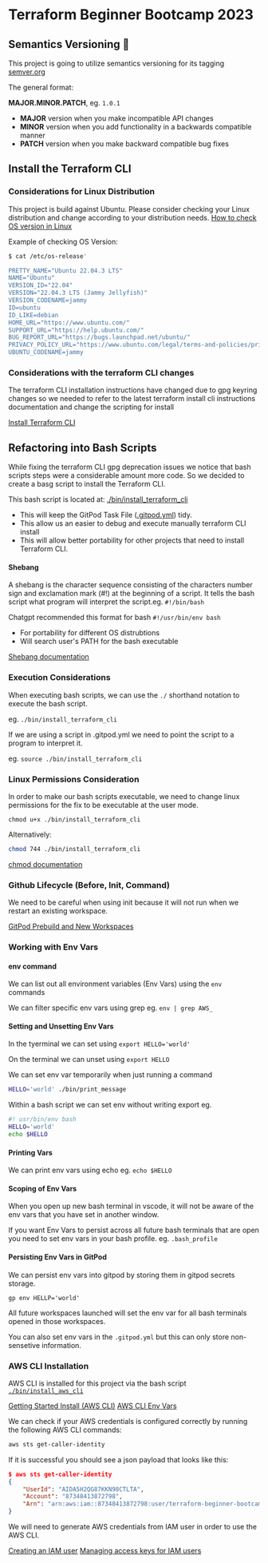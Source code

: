 # Terraform Beginner Bootcamp 2023

## Semantics Versioning :mage:

This project is going to utilize semantics versioning for its tagging
[semver.org](https://semver.org) 

The general format:

**MAJOR.MINOR.PATCH**, eg. `1.0.1`

- **MAJOR** version when you make incompatible API changes
- **MINOR** version when you add functionality in a backwards compatible manner
- **PATCH** version when you make backward compatible bug fixes

## Install the Terraform CLI

### Considerations for Linux Distribution
This project is build against Ubuntu. Please consider checking your Linux distribution and change according to your distribution needs. 
[How to check OS version in Linux](https://www.cyberciti.biz/faq/how-to-check-os-version-in-linux-command-line/)

Example of checking OS Version:
```sh
$ cat /etc/os-release'

PRETTY_NAME="Ubuntu 22.04.3 LTS"
NAME="Ubuntu"
VERSION_ID="22.04"
VERSION="22.04.3 LTS (Jammy Jellyfish)"
VERSION_CODENAME=jammy
ID=ubuntu
ID_LIKE=debian
HOME_URL="https://www.ubuntu.com/"
SUPPORT_URL="https://help.ubuntu.com/"
BUG_REPORT_URL="https://bugs.launchpad.net/ubuntu/"
PRIVACY_POLICY_URL="https://www.ubuntu.com/legal/terms-and-policies/privacy-policy"
UBUNTU_CODENAME=jammy
```

### Considerations with the terraform CLI changes 
The terraform CLI installation instructions have changed due to gpg keyring changes so we needed to refer to the latest terraform install cli instructions documentation and change the scripting for install

[Install Terraform CLI](https://developer.hashicorp.com/terraform/tutorials/aws-get-started/install-cli)

## Refactoring into Bash Scripts
While fixing the terraform CLI gpg deprecation issues we notice that bash scripts steps were a considerable amount more code. So we decided to create a basg script to install the Terraform CLI.

This bash script is located at: [./bin/install_terraform_cli](./bin/install_terraform_cli)

-   This will keep the GitPod Task File ([.gitpod.yml](.gitpod.yml)) tidy.
-   This allow us an easier to debug and execute manually terraform CLI install
-   This will allow better portability for other projects that need to install Terraform CLI.


#### Shebang
A shebang is the character sequence consisting of the characters number sign and exclamation mark (#!) at the beginning of a script. It tells the bash script what program will interpret the script.eg. `#!/bin/bash`

Chatgpt recommended this format for bash `#!/usr/bin/env bash` 

-   For portability for different OS distrubtions 
-   Will search user's PATH for the bash executable

[Shebang documentation](https://en.wikipedia.org/wiki/Shebang_(Unix))

### Execution Considerations
When executing bash scripts, we can use the `./` shorthand notation to execute the bash script. 

eg. `./bin/install_terraform_cli`

If we are using a script in .gitpod.yml we need to point the script to a program to interpret it. 

eg. `source ./bin/install_terraform_cli`

### Linux Permissions Consideration
In order to make our bash scripts executable, we need to change linux permissions for the fix to be executable at the user mode.
```
chmod u+x ./bin/install_terraform_cli
```
Alternatively:
```sh
chmod 744 ./bin/install_terraform_cli
```
[chmod documentation](https://en.wikipedia.org/wiki/Chmod)

### Github Lifecycle (Before, Init, Command)
We need to be careful when using init because it will not run when we restart an existing workspace. 

[GitPod Prebuild and New Workspaces](https://www.gitpod.io/docs/configure/workspaces/tasks)

### Working with Env Vars

#### env command
We can list out all environment variables (Env Vars) using the `env` commands

We can filter specific env vars using grep eg. `env | grep AWS_`

#### Setting and Unsetting Env Vars
In the tyerminal we can set using `export HELLO='world'`

On the terminal we can unset using `export HELLO`

We can set env var temporarily when just running a command

```sh
HELLO='world' ./bin/print_message
```
Within a bash script we can set env without writing export eg.
```sh
#! usr/bin/env bash
HELLO='world'
echo $HELLO
```

#### Printing Vars
We can print env vars using echo eg. `echo $HELLO`

#### Scoping of Env Vars
When you open up new bash terminal in vscode, it will not be aware of the env vars that you have set in another window. 

If you want Env Vars to persist across all future bash terminals that are open you need to set env vars in your bash profile. eg. `.bash_profile`

#### Persisting Env Vars in GitPod
We can persist env vars into gitpod by storing them in gitpod secrets storage.
```
gp env HELLP='world'
```
All future workspaces launched will set the env var for all bash terminals opened in those workspaces.
 
You can also set env vars in the `.gitpod.yml` but this can only store non-sensetive information.

### AWS CLI Installation

AWS CLI is installed for this project via the bash script [`./bin/install_aws_cli`](./bin/install_aws_cli)

[Getting Started Install (AWS CLI)](https://docs.aws.amazon.com/cli/latest/userguide/getting-started-install.html)
[AWS CLI Env Vars](https://docs.aws.amazon.com/cli/latest/userguide/cli-configure-envvars.html)

We can check if your AWS credentials is configured correctly by running the following AWS CLI commands: 
```sh
aws sts get-caller-identity
```
If it is successful you should see a json payload that looks like this:

```json
$ aws sts get-caller-identity
{
    "UserId": "AIDA5H2QG87KKN98CTLTA",
    "Account": "87348413872798",
    "Arn": "arn:aws:iam::87348413872798:user/terraform-beginner-bootcamp"
}
```

We will need to generate AWS credentials from IAM user in order to use the AWS CLI.

[Creating an IAM user](https://docs.aws.amazon.com/IAM/latest/UserGuide/id_users_create.html)
[Managing access keys for IAM users](https://docs.aws.amazon.com/IAM/latest/UserGuide/id_credentials_access-keys.html)